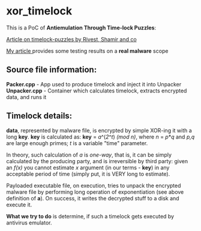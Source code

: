 xor_timelock
============

This is a PoC of **Antiemulation Through Time-lock Puzzles**:

[Article on timelock-puzzles by Rivest, Shamir and co](http://people.csail.mit.edu/rivest/pubs/RSW96.pdf) 

[My article ](http://www.moluch.ru/archive/37/4202) provides some testing results on a **real malware** scope


Source file information:
------------------------

**Packer.cpp** - App used to produce timelock and inject it into Unpacker
**Unpacker.cpp** - Container which calculates timelock, extracts encrypted data, and runs it

Timelock details:
----------------
**data**, represented by malware file, is encrypted by simple XOR-ing it with a long **key**.
**key** is calculated as: **key** = <em>a</em>^(<em>2</em>^<em>t</em>) <em>(mod n)</em>, where <em>n</em> = <em>p</em>*<em>q</em> and
<em>p,q</em> are large enough primes; <em>t</em> is a variable "time" parameter.

In theory, such calculation of <em>a</em> is <em>one-way</em>, that is, it can be simply calculated by the producing party, 
and is irreversible by third party: given an <em>f(x)</em> you cannot estimate <em>x</em> argument (in our terms - **key**) in any acceptable period of time (simply put, it is VERY long to estimate).

Payloaded executable file, on execution, tries to unpack the encrypted malware file by performing long operation of exponentiation (see above definition of **a**).
On success, it writes the decrypted stuff to a disk and execute it.

**What we try to do** is determine, if such a timelock gets executed by antivirus emulator.

